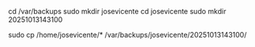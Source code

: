 cd /var/backups
sudo mkdir josevicente
cd josevicente
sudo mkdir 20251013143100

sudo cp /home/josevicente/* /var/backups/josevicente/20251013143100/
